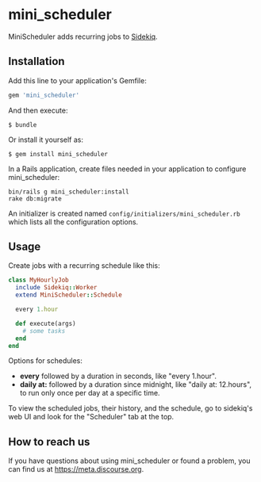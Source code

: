 # mini_scheduler

MiniScheduler adds recurring jobs to [Sidekiq](https://sidekiq.org/).

## Installation

Add this line to your application's Gemfile:

```ruby
gem 'mini_scheduler'
```

And then execute:

    $ bundle

Or install it yourself as:

    $ gem install mini_scheduler

In a Rails application, create files needed in your application to configure mini_scheduler:

    bin/rails g mini_scheduler:install
    rake db:migrate

An initializer is created named `config/initializers/mini_scheduler.rb` which lists all the configuration options.

## Usage

Create jobs with a recurring schedule like this:

```ruby
class MyHourlyJob
  include Sidekiq::Worker
  extend MiniScheduler::Schedule

  every 1.hour

  def execute(args)
    # some tasks
  end
end
```

Options for schedules:

* **every** followed by a duration in seconds, like "every 1.hour".
* **daily at:** followed by a duration since midnight, like "daily at: 12.hours", to run only once per day at a specific time.

To view the scheduled jobs, their history, and the schedule, go to sidekiq's web UI and look for the "Scheduler" tab at the top.

## How to reach us

If you have questions about using mini_scheduler or found a problem, you can find us at https://meta.discourse.org.
